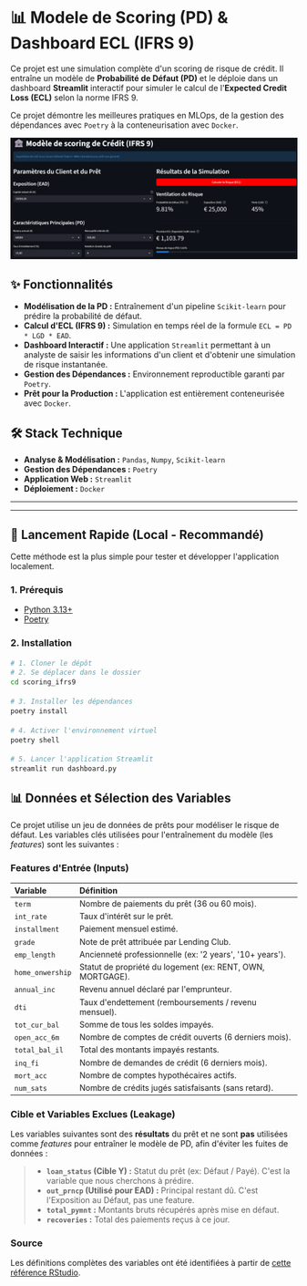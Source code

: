 # 📊 Modele de Scoring (PD) & Dashboard ECL (IFRS 9)

Ce projet est une simulation complète d'un scoring de risque de crédit. Il entraîne un modèle de **Probabilité de Défaut (PD)** et le déploie dans un dashboard **Streamlit** interactif pour simuler le calcul de l'**Expected Credit Loss (ECL)** selon la norme IFRS 9.

Ce projet démontre les meilleures pratiques en MLOps, de la gestion des dépendances avec `Poetry` à la conteneurisation avec `Docker`.

![Aperçu du Dashboard](scoring_app.png)

## ✨ Fonctionnalités

* **Modélisation de la PD :** Entraînement d'un pipeline `Scikit-learn` pour prédire la probabilité de défaut.
* **Calcul d'ECL (IFRS 9) :** Simulation en temps réel de la formule `ECL = PD * LGD * EAD`.
* **Dashboard Interactif :** Une application `Streamlit` permettant à un analyste de saisir les informations d'un client et d'obtenir une simulation de risque instantanée.
* **Gestion des Dépendances :** Environnement reproductible garanti par `Poetry`.
* **Prêt pour la Production :** L'application est entièrement conteneurisée avec `Docker`.

## 🛠️ Stack Technique

* **Analyse & Modélisation :** `Pandas`, `Numpy`, `Scikit-learn`
* **Gestion des Dépendances :** `Poetry`
* **Application Web :** `Streamlit`
* **Déploiement :** `Docker`

---
---

## 🚀 Lancement Rapide (Local - Recommandé)

Cette méthode est la plus simple pour tester et développer l'application localement.

### 1. Prérequis

* [Python 3.13+](https://www.python.org/)
* [Poetry](https://python-poetry.org/docs/#installation)

### 2. Installation

```bash
# 1. Cloner le dépôt
# 2. Se déplacer dans le dossier
cd scoring_ifrs9

# 3. Installer les dépendances
poetry install

# 4. Activer l'environnement virtuel
poetry shell

# 5. Lancer l'application Streamlit
streamlit run dashboard.py
```


## 📊 Données et Sélection des Variables

Ce projet utilise un jeu de données de prêts pour modéliser le risque de défaut. Les variables clés utilisées pour l'entraînement du modèle (les *features*) sont les suivantes :

### Features d'Entrée (Inputs)

| Variable | Définition |
| :--- | :--- |
| `term` | Nombre de paiements du prêt (36 ou 60 mois). |
| `int_rate` | Taux d'intérêt sur le prêt. |
| `installment` | Paiement mensuel estimé. |
| `grade` | Note de prêt attribuée par Lending Club. |
| `emp_length` | Ancienneté professionnelle (ex: '2 years', '10+ years'). |
| `home_onwership` | Statut de propriété du logement (ex: RENT, OWN, MORTGAGE). |
| `annual_inc` | Revenu annuel déclaré par l'emprunteur. |
| `dti` | Taux d'endettement (remboursements / revenu mensuel). |
| `tot_cur_bal` | Somme de tous les soldes impayés. |
| `open_acc_6m` | Nombre de comptes de crédit ouverts (6 derniers mois). |
| `total_bal_il` | Total des montants impayés restants. |
| `inq_fi` | Nombre de demandes de crédit (6 derniers mois). |
| `mort_acc` | Nombre de comptes hypothécaires actifs. |
| `num_sats` | Nombre de crédits jugés satisfaisants (sans retard). |

### Cible et Variables Exclues (Leakage)

Les variables suivantes sont des **résultats** du prêt et ne sont **pas** utilisées comme *features* pour entraîner le modèle de PD, afin d'éviter les fuites de données :

> * **`loan_status` (Cible Y) :** Statut du prêt (ex: Défaut / Payé). C'est la variable que nous cherchons à prédire.
> * **`out_prncp` (Utilisé pour EAD) :** Principal restant dû. C'est l'Exposition au Défaut, pas une feature.
> * **`total_pymnt` :** Montants bruts récupérés après mise en défaut.
> * **`recoveries` :** Total des paiements reçus à ce jour.

### Source

Les définitions complètes des variables ont été identifiées à partir de [cette référence RStudio](https://rstudio-pubs-static.s3.amazonaws.com/290261_676d9bb194ae4c9882f599e7c0a808f2.html).